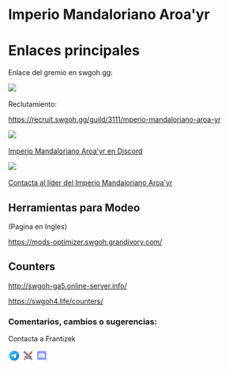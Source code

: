 
# Imperio Mandaloriano Aroa'yr


# Enlaces principales

Enlace del gremio en swgoh.gg:

<a href="https://swgoh.gg/g/pTtJHHuYQcSMinxQXXZJgA/"><img src="https://img.shields.io/badge/swgoh%20gg-FF9800?style=for-the-badge&logo=dialogflow&logoColor=white" /></a>


Reclutamiento:

https://recruit.swgoh.gg/guild/3111/mperio-mandaloriano-aroa-yr


<a href="https://discord.gg/byFfAbP2"><img src="https://img.shields.io/badge/Discord-7289DA?style=for-the-badge&logo=discord&logoColor=white" /></a>

[Imperio Mandaloriano Aroa'yr en Discord](https://discord.gg/byFfAbP2)



<a href="https://t.me/ISRATHENEFILIM"><img src="https://img.shields.io/badge/Telegram-2CA5E0?style=for-the-badge&logo=telegram&logoColor=white" /></a>


[Contacta al lider del Imperio Mandaloriano Aroa'yr](https://t.me/ISRATHENEFILIM)


## Herramientas para Modeo

(Pagina en Ingles)

https://mods-optimizer.swgoh.grandivory.com/

## Counters

http://swgoh-ga5.online-server.info/

https://swgoh4.life/counters/





### Comentarios, cambios o sugerencias:

Contacta a Frantizek


<a href="https://t.me/frantizek"><img src="images/icons8-telegram-48.png" alt="Frantizek en Telegram" width="24" height="24" /></a>
<a href="https://swgoh.gg/p/447693819/"><img src="images/icons8-swgoh-64.png" alt="Frantizek en swgoh.gg" width="24" height="24" /></a>
<a href="https://discord.com/channels/@me/1120739028111728740"><img src="images/icons8-discord-48.png" alt="Chebacca Bot en Discord" width="24" height="24" /></a>
